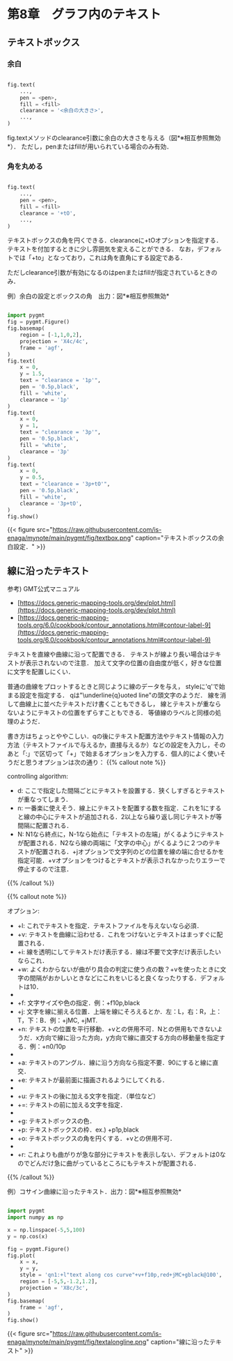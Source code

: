 # 第8章　グラフ内のテキスト
## テキストボックス
### 余白
```python

fig.text(
    ...,
    pen = <pen>,
    fill = <fill>
    clearance = '<余白の大きさ>',
    ...,
)
```


fig.textメソッドのclearance引数に余白の大きさを与える（図*※相互参照無効*）．
ただし，penまたはfillが用いられている場合のみ有効．

### 角を丸める
```python

fig.text(
    ...,
    pen = <pen>,
    fill = <fill>
    clearance = '+tO',
    ...,
)
```


テキストボックスの角を円くできる．clearanceに+tOオプションを指定する．テキストを付加するときに少し雰囲気を変えることができる．
なお，デフォルトでは「+to」となっており，これは角を直角にする設定である．

ただしclearance引数が有効になるのはpenまたはfillが指定されているときのみ．

例）余白の設定とボックスの角　出力：図*※相互参照無効*
```python

import pygmt
fig = pygmt.Figure()
fig.basemap(
    region = [-1,1,0,2],
    projection = 'X4c/4c',
    frame = 'agf',
)
fig.text(
    x = 0,
    y = 1.5,
    text = "clearance = '1p'",
    pen = '0.5p,black',
    fill = 'white',
    clearance = '1p'
)
fig.text(
    x = 0,
    y = 1,
    text = "clearance = '3p'",
    pen = '0.5p,black',
    fill = 'white',
    clearance = '3p'
)
fig.text(
    x = 0,
    y = 0.5,
    text = "clearance = '3p+tO'",
    pen = '0.5p,black',
    fill = 'white',
    clearance = '3p+tO',
)
fig.show()
```

{{< figure   src="https://raw.githubusercontent.com/is-enaga/mynote/main/pygmt/fig/textbox.png" caption="テキストボックスの余白設定．"  >}}
<!--  ========================================================================== -->
## 線に沿ったテキスト
参考) GMT公式マニュアル


- [https://docs.generic-mapping-tools.org/dev/plot.html](https://docs.generic-mapping-tools.org/dev/plot.html)
- [https://docs.generic-mapping-tools.org/6.0/cookbook/contour_annotations.html#contour-label-9](https://docs.generic-mapping-tools.org/6.0/cookbook/contour_annotations.html#contour-label-9)



テキストを直線や曲線に沿って配置できる．
テキストが線より長い場合はテキストが表示されないので注意．
加えて文字の位置の自由度が低く，好きな位置に文字を配置しにくい．

普通の曲線をプロットするときと同じように線のデータを与え，
styleに'q'で始まる設定を指定する．
qは"\underline{q}uoted line"の頭文字のようだ．
線を消して曲線上に並べたテキストだけ書くこともできるし，
線とテキストが重ならないようにテキストの位置をずらすこともできる．
等値線のラベルと同様の処理のようだ．

書き方はちょっとややこしい．qの後にテキスト配置方法やテキスト情報の入力方法（テキストファイルで与えるか，直接与えるか）などの設定を入力し，そのあと「:」で区切って「+」で始まるオプションを入力する．個人的によく使いそうだと思うオプションは次の通り：
{{% callout note %}}

  controlling algorithm:
  

- d: ここで指定した間隔ごとにテキストを設置する．狭くしすぎるとテキストが重なってしまう．
- n: 一番楽に使えそう．線上にテキストを配置する数を指定．これを1にすると線の中心にテキストが追加される．2以上なら繰り返し同じテキストが等間隔に配置される．
- N: N1なら終点に，N-1なら始点に「テキストの左端」がくるようにテキストが配置される．N2なら線の両端に「文字の中心」がくるように２つのテキストが配置される．+jオプションで文字列のどの位置を線の端に合せるかを指定可能．+vオプションをつけるとテキストが表示されなかったりエラーで停止するので注意．



{{% /callout %}}


{{% callout note %}}

  オプション:
  

- +l: これでテキストを指定．テキストファイルを与えないなら必須．
- +v: テキストを曲線に沿わせる．これをつけないとテキストはまっすぐに配置される．
- +i: 線を透明にしてテキストだけ表示する．線は不要で文字だけ表示したいならこれ．
- +w: よくわからないが曲がり具合の判定に使う点の数？+vを使ったときに文字の間隔がおかしいときなどにこれをいじると良くなったりする．デフォルトは10．
-  
- +f: 文字サイズや色の指定．例：+f10p,black
- +j: 文字を線に揃える位置．上端を線にそろえるとか．左：L，右：R，上：T，下：B．例：+jMC, +jMT.
- +n: テキストの位置を平行移動．+vとの併用不可．Nとの併用もできないようだ．x方向で線に沿った方向，y方向で線に直交する方向の移動量を指定する．例：+n0/10p
-  
- +a: テキストのアングル．線に沿う方向なら指定不要．90にすると線に直交．
- +e: テキストが最前面に描画されるようにしてくれる．
-  
- +u: テキストの後に加える文字を指定．（単位など）
- +=: テキストの前に加える文字を指定．
-  
- +g: テキストボックスの色．
- +p: テキストボックスの枠．ex.) +p1p,black
- +o: テキストボックスの角を円くする．+vとの併用不可．
-  
- +r: これよりも曲がりが急な部分にテキストを表示しない．デフォルトは0なのでどんだけ急に曲がっているところにもテキストが配置される．



{{% /callout %}}



例）コサイン曲線に沿ったテキスト．出力：図*※相互参照無効*
```python

import pygmt
import numpy as np

x = np.linspace(-5,5,100)
y = np.cos(x)

fig = pygmt.Figure()
fig.plot(
    x = x,
    y = y,
    style = 'qn1:+l"text along cos curve"+v+f10p,red+jMC+gblack@100',
    region = [-5,5,-1.2,1.2],
    projection = 'X8c/3c',
)
fig.basemap(
    frame = 'agf',
)
fig.show()
```

{{< figure   src="https://raw.githubusercontent.com/is-enaga/mynote/main/pygmt/fig/textalongline.png" caption="線に沿ったテキスト"  >}}
<!--  ############################################################################ -->
